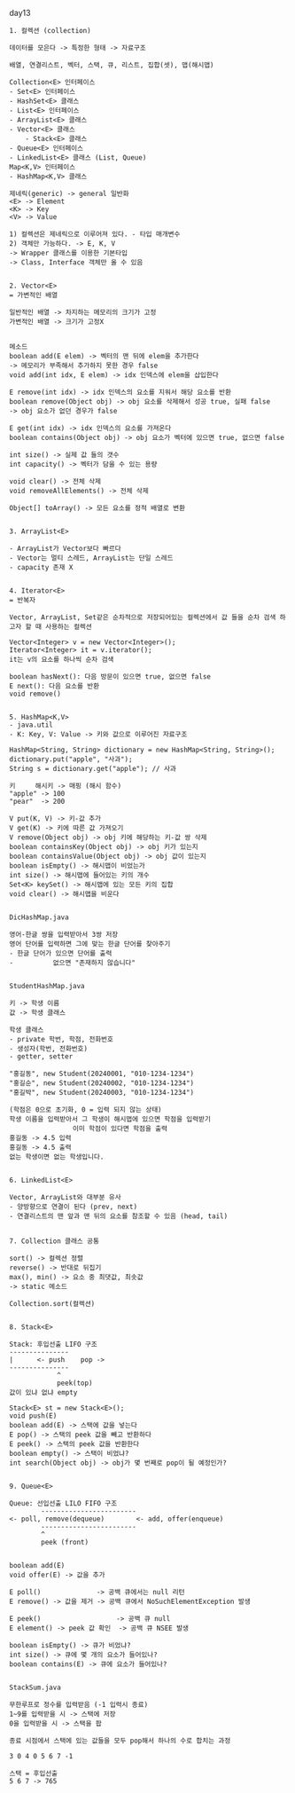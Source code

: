 day13


    1. 컬렉션 (collection)

    데이터를 모은다 -> 특정한 형태 -> 자료구조

    배열, 연결리스트, 벡터, 스택, 큐, 리스트, 집합(셋), 맵(해시맵)

    Collection<E> 인터페이스
    - Set<E> 인터페이스
    - HashSet<E> 클래스
    - List<E> 인터페이스
    - ArrayList<E> 클래스
    - Vector<E> 클래스
        - Stack<E> 클래스
    - Queue<E> 인터페이스
    - LinkedList<E> 클래스 (List, Queue)
    Map<K,V> 인터페이스
    - HashMap<K,V> 클래스

    제네릭(generic) -> general 일반화
    <E> -> Element
    <K> -> Key
    <V> -> Value

    1) 컬렉션은 제네릭으로 이루어져 있다. - 타입 매개변수
    2) 객체만 가능하다. -> E, K, V 
    -> Wrapper 클래스를 이용한 기본타입
    -> Class, Interface 객체만 올 수 있음


    2. Vector<E>
    = 가변적인 배열

    일반적인 배열 -> 차지하는 메모리의 크기가 고정
    가변적인 배열 -> 크기가 고정X


    메소드
    boolean add(E elem) -> 벡터의 맨 뒤에 elem을 추가한다
    -> 메모리가 부족해서 추가하지 못한 경우 false
    void add(int idx, E elem) -> idx 인덱스에 elem을 삽입한다

    E remove(int idx) -> idx 인덱스의 요소를 지워서 해당 요소를 반환
    boolean remove(Object obj) -> obj 요소를 삭제해서 성공 true, 실패 false
    -> obj 요소가 없던 경우가 false

    E get(int idx) -> idx 인덱스의 요소를 가져온다
    boolean contains(Object obj) -> obj 요소가 벡터에 있으면 true, 없으면 false

    int size() -> 실제 값 들의 갯수
    int capacity() -> 벡터가 담을 수 있는 용량

    void clear() -> 전체 삭제
    void removeAllElements() -> 전체 삭제

    Object[] toArray() -> 모든 요소를 정적 배열로 변환


    3. ArrayList<E>

    - ArrayList가 Vector보다 빠르다
    - Vector는 멀티 스레드, ArrayList는 단일 스레드
    - capacity 존재 X


    4. Iterator<E>
    = 반복자

    Vector, ArrayList, Set같은 순차적으로 저장되어있는 컬렉션에서 값 들을 순차 검색 하고자 할 때 사용하는 컬렉션

    Vector<Integer> v = new Vector<Integer>();
    Iterator<Integer> it = v.iterator();
    it는 v의 요소를 하나씩 순차 검색

    boolean hasNext(): 다음 방문이 있으면 true, 없으면 false
    E next(): 다음 요소를 반환
    void remove()


    5. HashMap<K,V>
    - java.util
    - K: Key, V: Value -> 키와 값으로 이루어진 자료구조

    HashMap<String, String> dictionary = new HashMap<String, String>();
    dictionary.put("apple", "사과");
    String s = dictionary.get("apple"); // 사과

    키     해시키 -> 매핑 (해시 함수)
    "apple" -> 100
    "pear"  -> 200

    V put(K, V) -> 키-값 추가
    V get(K) -> 키에 따른 값 가져오기
    V remove(Object obj) -> obj 키에 해당하는 키-값 쌍 삭제
    boolean containsKey(Object obj) -> obj 키가 있는지
    boolean containsValue(Object obj) -> obj 값이 있는지
    boolean isEmpty() -> 해시맵이 비었는가
    int size() -> 해시맵에 들어있는 키의 개수
    Set<K> keySet() -> 해시맵에 있는 모든 키의 집합
    void clear() -> 해시맵을 비운다


    DicHashMap.java

    영어-한글 쌍을 입력받아서 3쌍 저장
    영어 단어를 입력하면 그에 맞는 한글 단어를 찾아주기
    - 한글 단어가 있으면 단어를 출력
    -          없으면 "존재하지 않습니다"


    StudentHashMap.java

    키 -> 학생 이름
    값 -> 학생 클래스

    학생 클래스
    - private 학번, 학점, 전화번호
    - 생성자(학번, 전화번호)
    - getter, setter

    "홍길동", new Student(20240001, "010-1234-1234")
    "홍길순", new Student(20240002, "010-1234-1234")
    "홍길박", new Student(20240003, "010-1234-1234")

    (학점은 0으로 초기화, 0 = 입력 되지 않는 상태)
    학생 이름을 입력받아서 그 학생이 해시맵에 있으면 학점을 입력받기
                    이미 학점이 있다면 학점을 출력
    홍길동 -> 4.5 입력
    홍길동 -> 4.5 출력
    없는 학생이면 없는 학생입니다.


    6. LinkedList<E>

    Vector, ArrayList와 대부분 유사
    - 양방향으로 연결이 된다 (prev, next)
    - 연결리스트의 맨 앞과 맨 뒤의 요소를 참조할 수 있음 (head, tail)


    7. Collection 클래스 공통

    sort() -> 컬렉션 정렬
    reverse() -> 반대로 뒤집기
    max(), min() -> 요소 중 최댓값, 최솟값
    -> static 메소드

    Collection.sort(컬렉션)


    8. Stack<E>

    Stack: 후입선출 LIFO 구조
    ---------------
    |      <- push    pop ->
    ---------------
                ^
                peek(top)
    값이 있냐 없냐 empty

    Stack<E> st = new Stack<E>();
    void push(E)
    boolean add(E) -> 스택에 값을 넣는다
    E pop() -> 스택의 peek 값을 빼고 반환하다
    E peek() -> 스택의 peek 값을 반환한다
    boolean empty() -> 스택이 비었냐?
    int search(Object obj) -> obj가 몇 번째로 pop이 될 예정인가?


    9. Queue<E>

    Queue: 선입선출 LILO FIFO 구조
            ------------------------
    <- poll, remove(dequeue)        <- add, offer(enqueue)
            ------------------------
            ^
            peek (front)


    boolean add(E)
    void offer(E) -> 값을 추가

    E poll()              -> 공백 큐에서는 null 리턴
    E remove() -> 값을 제거 -> 공백 큐에서 NoSuchElementException 발생

    E peek()                   -> 공백 큐 null
    E element() -> peek 값 확인  -> 공백 큐 NSEE 발생

    boolean isEmpty() -> 큐가 비었냐?
    int size() -> 큐에 몇 개의 요소가 들어있나?
    boolean contains(E) -> 큐에 요소가 들어있나?


    StackSum.java

    무한루프로 정수를 입력받음 (-1 입력시 종료)
    1~9를 입력받을 시 -> 스택에 저장
    0을 입력받을 시 -> 스택을 팝

    종료 시점에서 스택에 있는 값들을 모두 pop해서 하나의 수로 합치는 과정

    3 0 4 0 5 6 7 -1

    스택 = 후입선출
    5 6 7 -> 765
